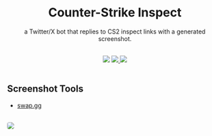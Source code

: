 <h1 align="center">Counter-Strike Inspect</h1>
<p align=center>a Twitter/X bot that replies to CS2 inspect links with a generated screenshot.</p>

<br/>

<div align="center">
  <img src="https://img.shields.io/github/license/Hexiro/csgoinspect?style=for-the-badge&color=390099">
  <a href="https://twitter.com/csgoinspect" target="_blank" rel="noreferrer">
    <img src="https://img.shields.io/badge/twitter-csgoinspect-390099?style=for-the-badge&logo=twitter&color=390099"/>
  </a>
  <a href="https://steamcommunity.com/id/hexiro" target="_blank" rel="noreferrer">
    <img src="https://img.shields.io/badge/steam-hexiro-390099?style=for-the-badge&logo=steam"/>
  </a>
</div>

<br/>

<h2>Screenshot Tools</h2>
<ul>
  <li><a href="https://market.swap.gg/screenshot" target="_blank" rel="norefferer">swap.gg</a></li>
</ul>

<br/>

<a href="https://twitter.com/csgoinspect" target="_blank" rel="noreferrer">
  <img style="border-radius:4px;" src="https://i.imgur.com/2AjidZe.png"/>
</a>

